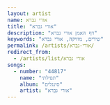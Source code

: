 ```yaml
---
layout: artist
name: אורי גברא
title: "אורי גברא"
description: "דף האמן אורי גברא"
keywords: "שירים, מוזיקה, אורי גברא"
permalink: /artists/אורי-גברא/
redirect_from:
  - /artists/list/אורי גברא
songs:
  - number: "44817"
    name: "תפילתי"
    album: "סינגלים"
    artist: "אורי גברא"
---
```

